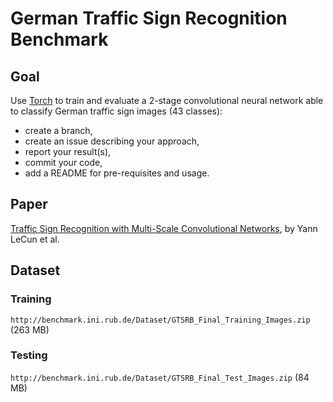# German Traffic Sign Recognition Benchmark

## Goal

Use [Torch](http://torch.ch/) to train and evaluate a 2-stage convolutional
neural network able to classify German traffic sign images (43 classes):

* create a branch,
* create an issue describing your approach,
* report your result(s),
* commit your code,
* add a README for pre-requisites and usage.

## Paper

[Traffic Sign Recognition with Multi-Scale Convolutional Networks](http://computer-vision-tjpn.googlecode.com/svn/trunk/documentation/reference_papers/2-sermanet-ijcnn-11-mscnn.pdf), by Yann LeCun et al.

## Dataset

### Training

`http://benchmark.ini.rub.de/Dataset/GTSRB_Final_Training_Images.zip` (263 MB)

### Testing

`http://benchmark.ini.rub.de/Dataset/GTSRB_Final_Test_Images.zip` (84 MB)
